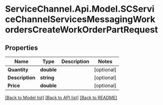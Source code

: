 # ServiceChannel.Api.Model.SCServiceChannelServicesMessagingWorkordersCreateWorkOrderPartRequest

## Properties

Name | Type | Description | Notes
------------ | ------------- | ------------- | -------------
**Quantity** | **double** |  | [optional] 
**Description** | **string** |  | [optional] 
**Price** | **double** |  | [optional] 

[[Back to Model list]](../README.md#documentation-for-models) [[Back to API list]](../README.md#documentation-for-api-endpoints) [[Back to README]](../README.md)

